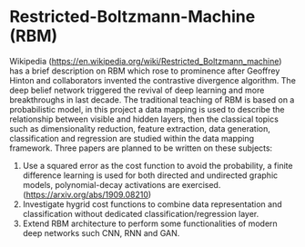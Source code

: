 # Restricted-Boltzmann-Machine (RBM)
Wikipedia (https://en.wikipedia.org/wiki/Restricted_Boltzmann_machine) has a brief description on RBM which rose to prominence after Geoffrey Hinton and collaborators invented the contrastive divergence algorithm. The deep belief network triggered the revival of deep learning and more breakthroughs in last decade. The traditional teaching of RBM is based on a probabilistic model, in this project a data mapping is used to describe the relationship between visible and hidden layers, then the classical topics such as dimensionality reduction, feature extraction, data generation, classification and regression are studied within the data mapping framework. Three papers are planned to be written on these subjects:
1. Use a squared error as the cost function to avoid the probability, a finite difference learning is used for both directed and undirected graphic models, polynomial-decay activations are exercised. (https://arxiv.org/abs/1909.08210)
2. Investigate hygrid cost functions to combine data representation and classification without dedicated classification/regression layer.
3. Extend RBM architecture to perform some functionalities of modern deep networks such CNN, RNN and GAN. 
